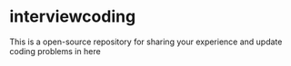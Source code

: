 # interviewcoding
This is a open-source repository for sharing your experience and update coding problems in here
